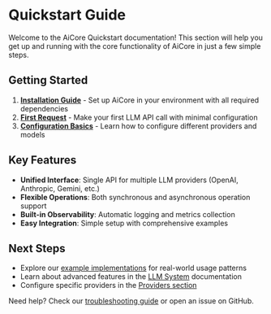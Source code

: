 
# Quickstart Guide

Welcome to the AiCore Quickstart documentation! This section will help you get up and running with the core functionality of AiCore in just a few simple steps.

## Getting Started

1. **[Installation Guide](./installation.md)** - Set up AiCore in your environment with all required dependencies
2. **[First Request](./first-request.md)** - Make your first LLM API call with minimal configuration
3. **[Configuration Basics](../config/)** - Learn how to configure different providers and models

## Key Features

- **Unified Interface**: Single API for multiple LLM providers (OpenAI, Anthropic, Gemini, etc.)
- **Flexible Operations**: Both synchronous and asynchronous operation support
- **Built-in Observability**: Automatic logging and metrics collection
- **Easy Integration**: Simple setup with comprehensive examples

## Next Steps

- Explore our [example implementations](../examples/) for real-world usage patterns
- Learn about advanced features in the [LLM System](../llm/) documentation
- Configure specific providers in the [Providers section](../providers/)

Need help? Check our [troubleshooting guide](#) or open an issue on GitHub.